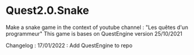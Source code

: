 # Quest2.0.Snake
Make a snake game in the context of youtube channel : "Les quêtes d'un programmeur"
This game is bases on QuestEngine version 25/10/2021

Changelog : 
17/01/2022 : Add QuestEngine to repo 